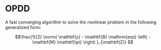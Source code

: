 # OPDD
A fast converging algorithm to solve the nonlinear problem in the following generalized form:

$$\frac{1}{2} \norm{ \mathbf{y} - \mathbf{B} \mathrm{exp} \left( -\mathbf{M} \mathbf{\pi} \right) }_{\mathbf{Z}} $$
